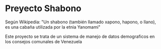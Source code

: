 Preyecto Shabono
================

Según Wikipedia:
"Un shabono (también llamado xapono, hapono, o llano), es una cabaña utilizada por la etnia Yanomami"

Este proyecto se trata de un sistema de manejo de datos demograficos en los consejos comunales de Venezuela
